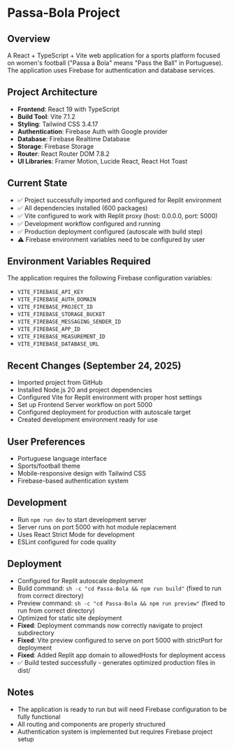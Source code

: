# Passa-Bola Project

## Overview
A React + TypeScript + Vite web application for a sports platform focused on women's football ("Passa a Bola" means "Pass the Ball" in Portuguese). The application uses Firebase for authentication and database services.

## Project Architecture
- **Frontend**: React 19 with TypeScript
- **Build Tool**: Vite 7.1.2
- **Styling**: Tailwind CSS 3.4.17
- **Authentication**: Firebase Auth with Google provider
- **Database**: Firebase Realtime Database
- **Storage**: Firebase Storage
- **Router**: React Router DOM 7.8.2
- **UI Libraries**: Framer Motion, Lucide React, React Hot Toast

## Current State
- ✅ Project successfully imported and configured for Replit environment
- ✅ All dependencies installed (600 packages)
- ✅ Vite configured to work with Replit proxy (host: 0.0.0.0, port: 5000)
- ✅ Development workflow configured and running
- ✅ Production deployment configured (autoscale with build step)
- ⚠️ Firebase environment variables need to be configured by user

## Environment Variables Required
The application requires the following Firebase configuration variables:
- `VITE_FIREBASE_API_KEY`
- `VITE_FIREBASE_AUTH_DOMAIN`
- `VITE_FIREBASE_PROJECT_ID`
- `VITE_FIREBASE_STORAGE_BUCKET`
- `VITE_FIREBASE_MESSAGING_SENDER_ID`
- `VITE_FIREBASE_APP_ID`
- `VITE_FIREBASE_MEASUREMENT_ID`
- `VITE_FIREBASE_DATABASE_URL`

## Recent Changes (September 24, 2025)
- Imported project from GitHub
- Installed Node.js 20 and project dependencies
- Configured Vite for Replit environment with proper host settings
- Set up Frontend Server workflow on port 5000
- Configured deployment for production with autoscale target
- Created development environment ready for use

## User Preferences
- Portuguese language interface
- Sports/football theme
- Mobile-responsive design with Tailwind CSS
- Firebase-based authentication system

## Development
- Run `npm run dev` to start development server
- Server runs on port 5000 with hot module replacement
- Uses React Strict Mode for development
- ESLint configured for code quality

## Deployment
- Configured for Replit autoscale deployment
- Build command: `sh -c "cd Passa-Bola && npm run build"` (fixed to run from correct directory)
- Preview command: `sh -c "cd Passa-Bola && npm run preview"` (fixed to run from correct directory)
- Optimized for static site deployment
- **Fixed**: Deployment commands now correctly navigate to project subdirectory
- **Fixed**: Vite preview configured to serve on port 5000 with strictPort for deployment
- **Fixed**: Added Replit app domain to allowedHosts for deployment access
- ✅ Build tested successfully - generates optimized production files in dist/

## Notes
- The application is ready to run but will need Firebase configuration to be fully functional
- All routing and components are properly structured
- Authentication system is implemented but requires Firebase project setup